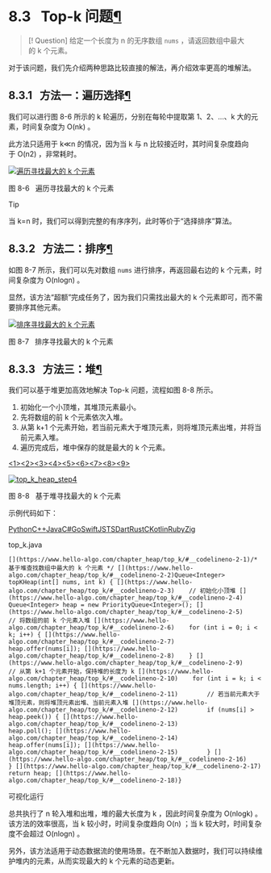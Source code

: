# 8.3   Top-k 问题[¶](https://www.hello-algo.com/chapter_heap/top_k/#83-top-k "Permanent link")

> [! Question]
> 给定一个长度为 n 的无序数组 `nums` ，请返回数组中最大的 k 个元素。

对于该问题，我们先介绍两种思路比较直接的解法，再介绍效率更高的堆解法。

## 8.3.1   方法一：遍历选择[¶](https://www.hello-algo.com/chapter_heap/top_k/#831 "Permanent link")

我们可以进行图 8-6 所示的 k 轮遍历，分别在每轮中提取第 1、2、…、k 大的元素，时间复杂度为 O(nk) 。

此方法只适用于 k≪n 的情况，因为当 k 与 n 比较接近时，其时间复杂度趋向于 O(n2) ，非常耗时。

[![遍历寻找最大的 k 个元素](https://www.hello-algo.com/chapter_heap/top_k.assets/top_k_traversal.png)](https://www.hello-algo.com/chapter_heap/top_k.assets/top_k_traversal.png)

图 8-6   遍历寻找最大的 k 个元素

Tip

当 k=n 时，我们可以得到完整的有序序列，此时等价于“选择排序”算法。

## 8.3.2   方法二：排序[¶](https://www.hello-algo.com/chapter_heap/top_k/#832 "Permanent link")

如图 8-7 所示，我们可以先对数组 `nums` 进行排序，再返回最右边的 k 个元素，时间复杂度为 O(nlog⁡n) 。

显然，该方法“超额”完成任务了，因为我们只需找出最大的 k 个元素即可，而不需要排序其他元素。

[![排序寻找最大的 k 个元素](https://www.hello-algo.com/chapter_heap/top_k.assets/top_k_sorting.png)](https://www.hello-algo.com/chapter_heap/top_k.assets/top_k_sorting.png)

图 8-7   排序寻找最大的 k 个元素

## 8.3.3   方法三：堆[¶](https://www.hello-algo.com/chapter_heap/top_k/#833 "Permanent link")

我们可以基于堆更加高效地解决 Top-k 问题，流程如图 8-8 所示。

1. 初始化一个小顶堆，其堆顶元素最小。
2. 先将数组的前 k 个元素依次入堆。
3. 从第 k+1 个元素开始，若当前元素大于堆顶元素，则将堆顶元素出堆，并将当前元素入堆。
4. 遍历完成后，堆中保存的就是最大的 k 个元素。

[<1>](https://www.hello-algo.com/chapter_heap/top_k/#__tabbed_1_1)[<2>](https://www.hello-algo.com/chapter_heap/top_k/#__tabbed_1_2)[<3>](https://www.hello-algo.com/chapter_heap/top_k/#__tabbed_1_3)[<4>](https://www.hello-algo.com/chapter_heap/top_k/#__tabbed_1_4)[<5>](https://www.hello-algo.com/chapter_heap/top_k/#__tabbed_1_5)[<6>](https://www.hello-algo.com/chapter_heap/top_k/#__tabbed_1_6)[<7>](https://www.hello-algo.com/chapter_heap/top_k/#__tabbed_1_7)[<8>](https://www.hello-algo.com/chapter_heap/top_k/#__tabbed_1_8)[<9>](https://www.hello-algo.com/chapter_heap/top_k/#__tabbed_1_9)

[![top_k_heap_step4](https://www.hello-algo.com/chapter_heap/top_k.assets/top_k_heap_step4.png)](https://www.hello-algo.com/chapter_heap/top_k.assets/top_k_heap_step4.png)

图 8-8   基于堆寻找最大的 k 个元素

示例代码如下：

[Python](https://www.hello-algo.com/chapter_heap/top_k/#__tabbed_2_1)[C++](https://www.hello-algo.com/chapter_heap/top_k/#__tabbed_2_2)[Java](https://www.hello-algo.com/chapter_heap/top_k/#__tabbed_2_3)[C#](https://www.hello-algo.com/chapter_heap/top_k/#__tabbed_2_4)[Go](https://www.hello-algo.com/chapter_heap/top_k/#__tabbed_2_5)[Swift](https://www.hello-algo.com/chapter_heap/top_k/#__tabbed_2_6)[JS](https://www.hello-algo.com/chapter_heap/top_k/#__tabbed_2_7)[TS](https://www.hello-algo.com/chapter_heap/top_k/#__tabbed_2_8)[Dart](https://www.hello-algo.com/chapter_heap/top_k/#__tabbed_2_9)[Rust](https://www.hello-algo.com/chapter_heap/top_k/#__tabbed_2_10)[C](https://www.hello-algo.com/chapter_heap/top_k/#__tabbed_2_11)[Kotlin](https://www.hello-algo.com/chapter_heap/top_k/#__tabbed_2_12)[Ruby](https://www.hello-algo.com/chapter_heap/top_k/#__tabbed_2_13)[Zig](https://www.hello-algo.com/chapter_heap/top_k/#__tabbed_2_14)

top_k.java

`[](https://www.hello-algo.com/chapter_heap/top_k/#__codelineno-2-1)/* 基于堆查找数组中最大的 k 个元素 */ [](https://www.hello-algo.com/chapter_heap/top_k/#__codelineno-2-2)Queue<Integer> topKHeap(int[] nums, int k) { [](https://www.hello-algo.com/chapter_heap/top_k/#__codelineno-2-3)    // 初始化小顶堆 [](https://www.hello-algo.com/chapter_heap/top_k/#__codelineno-2-4)    Queue<Integer> heap = new PriorityQueue<Integer>(); [](https://www.hello-algo.com/chapter_heap/top_k/#__codelineno-2-5)    // 将数组的前 k 个元素入堆 [](https://www.hello-algo.com/chapter_heap/top_k/#__codelineno-2-6)    for (int i = 0; i < k; i++) { [](https://www.hello-algo.com/chapter_heap/top_k/#__codelineno-2-7)        heap.offer(nums[i]); [](https://www.hello-algo.com/chapter_heap/top_k/#__codelineno-2-8)    } [](https://www.hello-algo.com/chapter_heap/top_k/#__codelineno-2-9)    // 从第 k+1 个元素开始，保持堆的长度为 k [](https://www.hello-algo.com/chapter_heap/top_k/#__codelineno-2-10)    for (int i = k; i < nums.length; i++) { [](https://www.hello-algo.com/chapter_heap/top_k/#__codelineno-2-11)        // 若当前元素大于堆顶元素，则将堆顶元素出堆、当前元素入堆 [](https://www.hello-algo.com/chapter_heap/top_k/#__codelineno-2-12)        if (nums[i] > heap.peek()) { [](https://www.hello-algo.com/chapter_heap/top_k/#__codelineno-2-13)            heap.poll(); [](https://www.hello-algo.com/chapter_heap/top_k/#__codelineno-2-14)            heap.offer(nums[i]); [](https://www.hello-algo.com/chapter_heap/top_k/#__codelineno-2-15)        } [](https://www.hello-algo.com/chapter_heap/top_k/#__codelineno-2-16)    } [](https://www.hello-algo.com/chapter_heap/top_k/#__codelineno-2-17)    return heap; [](https://www.hello-algo.com/chapter_heap/top_k/#__codelineno-2-18)}`

可视化运行

[](https://pythontutor.com/iframe-embed.html#code=import%20heapq%0A%0Adef%20top_k_heap%28nums%3A%20list%5Bint%5D,%20k%3A%20int%29%20-%3E%20list%5Bint%5D%3A%0A%20%20%20%20%22%22%22%E5%9F%BA%E4%BA%8E%E5%A0%86%E6%9F%A5%E6%89%BE%E6%95%B0%E7%BB%84%E4%B8%AD%E6%9C%80%E5%A4%A7%E7%9A%84%20k%20%E4%B8%AA%E5%85%83%E7%B4%A0%22%22%22%0A%20%20%20%20%23%20%E5%88%9D%E5%A7%8B%E5%8C%96%E5%B0%8F%E9%A1%B6%E5%A0%86%0A%20%20%20%20heap%20%3D%20%5B%5D%0A%20%20%20%20%23%20%E5%B0%86%E6%95%B0%E7%BB%84%E7%9A%84%E5%89%8D%20k%20%E4%B8%AA%E5%85%83%E7%B4%A0%E5%85%A5%E5%A0%86%0A%20%20%20%20for%20i%20in%20range%28k%29%3A%0A%20%20%20%20%20%20%20%20heapq.heappush%28heap,%20nums%5Bi%5D%29%0A%20%20%20%20%23%20%E4%BB%8E%E7%AC%AC%20k%2B1%20%E4%B8%AA%E5%85%83%E7%B4%A0%E5%BC%80%E5%A7%8B%EF%BC%8C%E4%BF%9D%E6%8C%81%E5%A0%86%E7%9A%84%E9%95%BF%E5%BA%A6%E4%B8%BA%20k%0A%20%20%20%20for%20i%20in%20range%28k,%20len%28nums%29%29%3A%0A%20%20%20%20%20%20%20%20%23%20%E8%8B%A5%E5%BD%93%E5%89%8D%E5%85%83%E7%B4%A0%E5%A4%A7%E4%BA%8E%E5%A0%86%E9%A1%B6%E5%85%83%E7%B4%A0%EF%BC%8C%E5%88%99%E5%B0%86%E5%A0%86%E9%A1%B6%E5%85%83%E7%B4%A0%E5%87%BA%E5%A0%86%E3%80%81%E5%BD%93%E5%89%8D%E5%85%83%E7%B4%A0%E5%85%A5%E5%A0%86%0A%20%20%20%20%20%20%20%20if%20nums%5Bi%5D%20%3E%20heap%5B0%5D%3A%0A%20%20%20%20%20%20%20%20%20%20%20%20heapq.heappop%28heap%29%0A%20%20%20%20%20%20%20%20%20%20%20%20heapq.heappush%28heap,%20nums%5Bi%5D%29%0A%20%20%20%20return%20heap%0A%0A%22%22%22Driver%20Code%22%22%22%0Aif%20__name__%20%3D%3D%20%22__main__%22%3A%0A%20%20%20%20nums%20%3D%20%5B1,%207,%206,%203,%202%5D%0A%20%20%20%20k%20%3D%203%0A%0A%20%20%20%20res%20%3D%20top_k_heap%28nums,%20k%29&codeDivHeight=800&codeDivWidth=600&cumulative=false&curInstr=6&heapPrimitives=nevernest&origin=opt-frontend.js&py=311&rawInputLstJSON=%5B%5D&textReferences=false)

总共执行了 n 轮入堆和出堆，堆的最大长度为 k ，因此时间复杂度为 O(nlog⁡k) 。该方法的效率很高，当 k 较小时，时间复杂度趋向 O(n) ；当 k 较大时，时间复杂度不会超过 O(nlog⁡n) 。

另外，该方法适用于动态数据流的使用场景。在不断加入数据时，我们可以持续维护堆内的元素，从而实现最大的 k 个元素的动态更新。